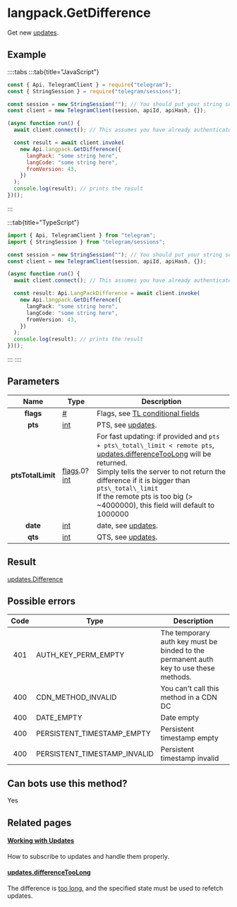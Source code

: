 # langpack.GetDifference

Get new [updates](https://core.telegram.org/api/updates).

## Example

::::tabs
:::tab{title="JavaScript"}

```js
const { Api, TelegramClient } = require("telegram");
const { StringSession } = require("telegram/sessions");

const session = new StringSession(""); // You should put your string session here
const client = new TelegramClient(session, apiId, apiHash, {});

(async function run() {
  await client.connect(); // This assumes you have already authenticated with .start()

  const result = await client.invoke(
    new Api.langpack.GetDifference({
      langPack: "some string here",
      langCode: "some string here",
      fromVersion: 43,
    })
  );
  console.log(result); // prints the result
})();
```

:::

:::tab{title="TypeScript"}

```ts
import { Api, TelegramClient } from "telegram";
import { StringSession } from "telegram/sessions";

const session = new StringSession(""); // You should put your string session here
const client = new TelegramClient(session, apiId, apiHash, {});

(async function run() {
  await client.connect(); // This assumes you have already authenticated with .start()

  const result: Api.LangPackDifference = await client.invoke(
    new Api.langpack.GetDifference({
      langPack: "some string here",
      langCode: "some string here",
      fromVersion: 43,
    })
  );
  console.log(result); // prints the result
})();
```

:::
::::

## Parameters

|       Name        | Type                                                                                                                     | Description                                                                                                                                                                                                                                                                                                                                                                   |
| :---------------: | ------------------------------------------------------------------------------------------------------------------------ | ----------------------------------------------------------------------------------------------------------------------------------------------------------------------------------------------------------------------------------------------------------------------------------------------------------------------------------------------------------------------------- |
|     **flags**     | [#](https://core.telegram.org/type/%23)                                                                                  | Flags, see [TL conditional fields](https://core.telegram.org/mtproto/TL-combinators#conditional-fields)                                                                                                                                                                                                                                                                       |
|      **pts**      | [int](https://core.telegram.org/type/int)                                                                                | PTS, see [updates](https://core.telegram.org/api/updates).                                                                                                                                                                                                                                                                                                                    |
| **ptsTotalLimit** | [flags](https://core.telegram.org/mtproto/TL-combinators#conditional-fields).0?[int](https://core.telegram.org/type/int) | For fast updating: if provided and `pts + pts\_total\_limit < remote pts`, [updates.differenceTooLong](https://core.telegram.org/constructor/updates.differenceTooLong) will be returned. <br>Simply tells the server to not return the difference if it is bigger than `pts\_total\_limit` <br>If the remote pts is too big (> ~4000000), this field will default to 1000000 |
|     **date**      | [int](https://core.telegram.org/type/int)                                                                                | date, see [updates](https://core.telegram.org/api/updates).                                                                                                                                                                                                                                                                                                                   |
|      **qts**      | [int](https://core.telegram.org/type/int)                                                                                | QTS, see [updates](https://core.telegram.org/api/updates).                                                                                                                                                                                                                                                                                                                    |

## Result

[updates.Difference](https://core.telegram.org/type/updates.Difference)

## Possible errors

| Code | Type                         | Description                                                                           |
| :--: | ---------------------------- | ------------------------------------------------------------------------------------- |
| 401  | AUTH_KEY_PERM_EMPTY          | The temporary auth key must be binded to the permanent auth key to use these methods. |
| 400  | CDN_METHOD_INVALID           | You can't call this method in a CDN DC                                                |
| 400  | DATE_EMPTY                   | Date empty                                                                            |
| 400  | PERSISTENT_TIMESTAMP_EMPTY   | Persistent timestamp empty                                                            |
| 400  | PERSISTENT_TIMESTAMP_INVALID | Persistent timestamp invalid                                                          |

## Can bots use this method?

Yes

## Related pages

#### [Working with Updates](https://core.telegram.org/api/updates)

How to subscribe to updates and handle them properly.

#### [updates.differenceTooLong](https://core.telegram.org/constructor/updates.differenceTooLong)

The difference is [too long](https://core.telegram.org/api/updates#recovering-gaps), and the specified state must be used to refetch updates.
